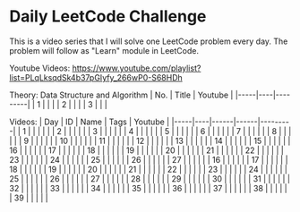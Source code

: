 # Daily LeetCode Challenge
This is a video series that I will solve one LeetCode problem every day.
The problem will follow as "Learn" module in LeetCode.

Youtube Videos: https://www.youtube.com/playlist?list=PLqLksqdSk4b37pGIyfy_266wP0-S68HDh

Theory: Data Structure and Algorithm
| No. | Title | Youtube |
|-----|----|---------|
| 1   |    |         |
| 2   |    |         |
| 3   |    |         |

Videos:
| Day | ID | Name | Tags | Youtube |
|-----|----|------|------|---------|
| 1   |    |      |      |         |
| 2   |    |      |      |         |
| 3   |    |      |      |         |
| 4   |    |      |      |         |
| 5   |    |      |      |         |
| 6   |    |      |      |         |
| 7   |    |      |      |         |
| 8   |    |      |      |         |
| 9   |    |      |      |         |
| 10  |    |      |      |         |
| 11  |    |      |      |         |
| 12  |    |      |      |         |
| 13  |    |      |      |         |
| 14  |    |      |      |         |
| 15  |    |      |      |         |
| 16  |    |      |      |         |
| 17  |    |      |      |         |
| 18  |    |      |      |         |
| 19  |    |      |      |         |
| 20  |    |      |      |         |
| 21  |    |      |      |         |
| 22  |    |      |      |         |
| 23  |    |      |      |         |
| 24  |    |      |      |         |
| 25  |    |      |      |         |
| 26  |    |      |      |         |
| 27  |    |      |      |         |
| 16  |    |      |      |         |
| 17  |    |      |      |         |
| 18  |    |      |      |         |
| 19  |    |      |      |         |
| 20  |    |      |      |         |
| 21  |    |      |      |         |
| 22  |    |      |      |         |
| 23  |    |      |      |         |
| 24  |    |      |      |         |
| 25  |    |      |      |         |
| 26  |    |      |      |         |
| 27  |    |      |      |         |
| 28  |    |      |      |         |
| 29  |    |      |      |         |
| 30  |    |      |      |         |
| 31  |    |      |      |         |
| 32  |    |      |      |         |
| 33  |    |      |      |         |
| 34  |    |      |      |         |
| 35  |    |      |      |         |
| 36  |    |      |      |         |
| 37  |    |      |      |         |
| 38  |    |      |      |         |
| 39  |    |      |      |         |
